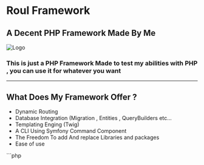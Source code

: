 # Roul Framework
## A Decent PHP Framework Made By Me
![Logo](https://github.com/Ro0ul/Framework/assets/137962972/84296578-36e1-4c9c-90b8-f1816bf3b9ab)

<h3>
  This is just a PHP Framework Made to test my abilities with PHP , you can use it for whatever you want
</h3>
<hr/>
<h2>
  What Does My Framework Offer ?
</h2>
<ul>
  <li>Dynamic Routing</li>
  <li>Database Integration (Migration , Entities , QueryBuilders etc...</li>
  <li>Templating Enging (Twig)</li>
  <li>A CLI Using Symfony Command Component</li>
  <li>The Freedom To add And replace Libraries and packages</li>
  <li>Ease of use</li>
</ul>
```php
<?php echo "gawg";
```

